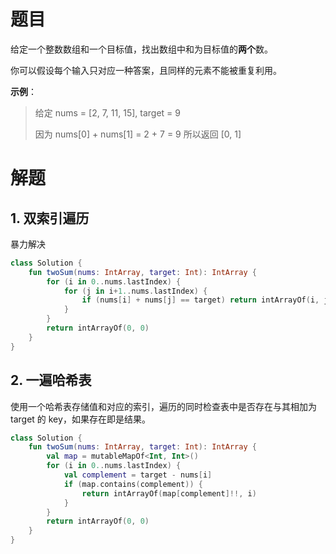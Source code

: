 # 题目

给定一个整数数组和一个目标值，找出数组中和为目标值的**两个**数。

你可以假设每个输入只对应一种答案，且同样的元素不能被重复利用。

**示例**：

> 给定 nums = [2, 7, 11, 15], target = 9
> 
> 因为 nums[0] + nums[1] = 2 + 7 = 9
> 所以返回 [0, 1]

# 解题

## 1. 双索引遍历

暴力解决

```kotlin
class Solution {
    fun twoSum(nums: IntArray, target: Int): IntArray {
        for (i in 0..nums.lastIndex) {
            for (j in i+1..nums.lastIndex) {
                if (nums[i] + nums[j] == target) return intArrayOf(i, j)
            }
        }
        return intArrayOf(0, 0)
    }
}
```

## 2. 一遍哈希表

使用一个哈希表存储值和对应的索引，遍历的同时检查表中是否存在与其相加为 target 的 key，如果存在即是结果。

```kotlin
class Solution {
    fun twoSum(nums: IntArray, target: Int): IntArray {
        val map = mutableMapOf<Int, Int>()
        for (i in 0..nums.lastIndex) {
            val complement = target - nums[i]
            if (map.contains(complement)) {
                return intArrayOf(map[complement]!!, i)
            }
        }
        return intArrayOf(0, 0)
    }
}
```